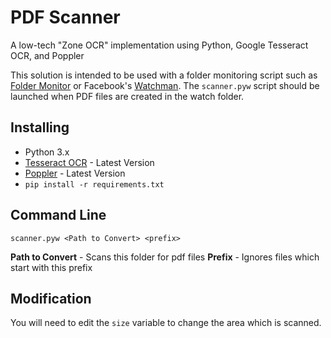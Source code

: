 # PDF Scanner
A low-tech "Zone OCR" implementation using Python, Google Tesseract OCR, and Poppler

This solution is intended to be used with a folder monitoring script such as [Folder Monitor](https://www.nodesoft.com/foldermonitor) or Facebook's [Watchman](https://facebook.github.io/watchman/).  The `scanner.pyw` script should be launched when PDF files are created in the watch folder. 

## Installing
* Python 3.x
* [Tesseract OCR](https://tesseract-ocr.github.io/) - Latest Version
* [Poppler](https://poppler.freedesktop.org/) - Latest Version
* `pip install -r requirements.txt`

## Command Line
`scanner.pyw <Path to Convert> <prefix>`

**Path to Convert** - Scans this folder for pdf files
**Prefix** - Ignores files which start with this prefix

## Modification
You will need to edit the `size` variable to change the area which is scanned.
